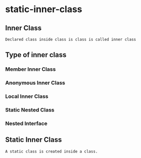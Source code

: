 # static-inner-class

## Inner Class
    Declared class inside class is class is called inner class
    
## Type of inner class

  ### Member Inner Class
  ### Anonymous Inner Class	
  ### Local Inner Class	
  ### Static Nested Class
  ### Nested Interface	
    
## Static Inner Class
    A static class is created inside a class.
